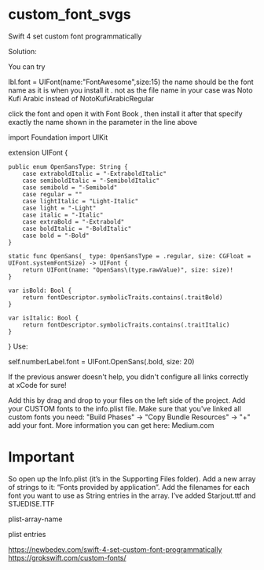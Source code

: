 # custom_font_svgs

Swift 4 set custom font programmatically

Solution:

You can try

lbl.font = UIFont(name:"FontAwesome",size:15)
the name should be the font name as it is when you install it . not as the file name in your case was Noto Kufi Arabic instead of NotoKufiArabicRegular

click the font and open it with Font Book , then install it after that specify exactly the name shown in the parameter in the line above

import Foundation
import UIKit

extension UIFont {

    public enum OpenSansType: String {
        case extraboldItalic = "-ExtraboldItalic"
        case semiboldItalic = "-SemiboldItalic"
        case semibold = "-Semibold"
        case regular = ""
        case lightItalic = "Light-Italic"
        case light = "-Light"
        case italic = "-Italic"
        case extraBold = "-Extrabold"
        case boldItalic = "-BoldItalic"
        case bold = "-Bold"
    }

    static func OpenSans(_ type: OpenSansType = .regular, size: CGFloat = UIFont.systemFontSize) -> UIFont {
        return UIFont(name: "OpenSans\(type.rawValue)", size: size)!
    }

    var isBold: Bool {
        return fontDescriptor.symbolicTraits.contains(.traitBold)
    }

    var isItalic: Bool {
        return fontDescriptor.symbolicTraits.contains(.traitItalic)
    }

}
Use:

self.numberLabel.font = UIFont.OpenSans(.bold, size: 20)

If the previous answer doesn't help, you didn't configure all links correctly at xCode for sure!

Add this by drag and drop to your files on the left side of the project.
Add your CUSTOM fonts to the info.plist file.
Make sure that you've linked all custom fonts you need: "Build Phases" -> "Copy Bundle Resources" -> "+" add your font.
More information you can get here: Medium.com


# Important 

So open up the Info.plist (it’s in the Supporting Files folder). Add a new array of strings to it: “Fonts provided by application”. Add the filenames for each font you want to use as String entries in the array. I’ve added Starjout.ttf and STJEDISE.TTF

plist-array-name

plist entries




https://newbedev.com/swift-4-set-custom-font-programmatically
https://grokswift.com/custom-fonts/
